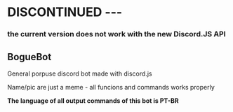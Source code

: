 # DISCONTINUED --- 
### the current version does not work with the new Discord.JS API

## BogueBot
General porpuse discord bot made with discord.js

Name/pic are just a meme - all funcions and commands works properly

<b>The language of all output commands of this bot is PT-BR</b>
